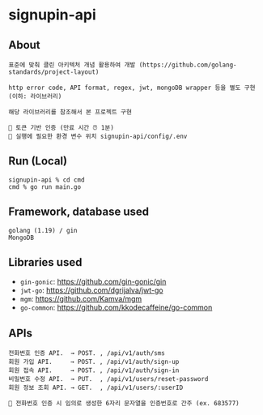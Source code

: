 # signupin-api
## About
```
표준에 맞춰 클린 아키텍처 개념 활용하여 개발 (https://github.com/golang-standards/project-layout)

http error code, API format, regex, jwt, mongoDB wrapper 등을 별도 구현 (이하: 라이브러리)

해당 라이브러리를 참조해서 본 프로젝트 구현

📌 토큰 기반 인증 (만료 시간 ⏰ 1분)
📌 실행에 필요한 환경 변수 위치 signupin-api/config/.env
```

## Run (Local)
```
signupin-api % cd cmd
cmd % go run main.go
```

## Framework, database used
```
golang (1.19) / gin
MongoDB
```

## Libraries used
- `gin-gonic`: https://github.com/gin-gonic/gin
- `jwt-go`: https://github.com/dgrijalva/jwt-go
- `mgm`: https://github.com/Kamva/mgm
- `go-common`: https://github.com/kkodecaffeine/go-common

## APIs
```
전화번호 인증 API.  → POST. , /api/v1/auth/sms
회원 가입 API.     → POST. , /api/v1/auth/sign-up
회원 접속 API.     → POST. , /api/v1/auth/sign-in
비밀번호 수정 API.  → PUT.  , /api/v1/users/reset-password
회원 정보 조회 API. → GET.  , /api/v1/users/:userID

📌 전화번호 인증 시 임의로 생성한 6자리 문자열을 인증번호로 간주 (ex. 683577)
```
